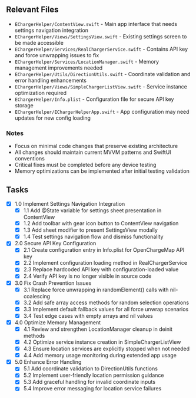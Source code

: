 ## Relevant Files

- `EChargerHelper/ContentView.swift` - Main app interface that needs settings navigation integration
- `EChargerHelper/Views/SettingsView.swift` - Existing settings screen to be made accessible
- `EChargerHelper/Services/RealChargerService.swift` - Contains API key and force unwrapping issues to fix
- `EChargerHelper/Services/LocationManager.swift` - Memory management improvements needed
- `EChargerHelper/Utils/DirectionUtils.swift` - Coordinate validation and error handling enhancements
- `EChargerHelper/Views/SimpleChargerListView.swift` - Service instance optimization required
- `EChargerHelper/Info.plist` - Configuration file for secure API key storage
- `EChargerHelper/EChargerHelperApp.swift` - App configuration may need updates for new config loading

### Notes

- Focus on minimal code changes that preserve existing architecture
- All changes should maintain current MVVM patterns and SwiftUI conventions
- Critical fixes must be completed before any device testing
- Memory optimizations can be implemented after initial testing validation

## Tasks

- [x] 1.0 Implement Settings Navigation Integration
  - [x] 1.1 Add @State variable for settings sheet presentation in ContentView
  - [x] 1.2 Add toolbar with gear icon button to ContentView navigation
  - [x] 1.3 Add sheet modifier to present SettingsView modally
  - [x] 1.4 Test settings navigation flow and dismiss functionality
- [x] 2.0 Secure API Key Configuration
  - [x] 2.1 Create configuration entry in Info.plist for OpenChargeMap API key
  - [x] 2.2 Implement configuration loading method in RealChargerService
  - [x] 2.3 Replace hardcoded API key with configuration-loaded value
  - [x] 2.4 Verify API key is no longer visible in source code
- [x] 3.0 Fix Crash Prevention Issues
  - [x] 3.1 Replace force unwrapping in randomElement() calls with nil-coalescing
  - [x] 3.2 Add safe array access methods for random selection operations
  - [x] 3.3 Implement default fallback values for all force unwrap scenarios
  - [x] 3.4 Test edge cases with empty arrays and nil values
- [x] 4.0 Optimize Memory Management
  - [x] 4.1 Review and strengthen LocationManager cleanup in deinit methods
  - [x] 4.2 Optimize service instance creation in SimpleChargerListView
  - [x] 4.3 Ensure location services are explicitly stopped when not needed
  - [x] 4.4 Add memory usage monitoring during extended app usage
- [x] 5.0 Enhance Error Handling
  - [x] 5.1 Add coordinate validation to DirectionUtils functions
  - [x] 5.2 Implement user-friendly location permission guidance
  - [x] 5.3 Add graceful handling for invalid coordinate inputs
  - [x] 5.4 Improve error messaging for location service failures